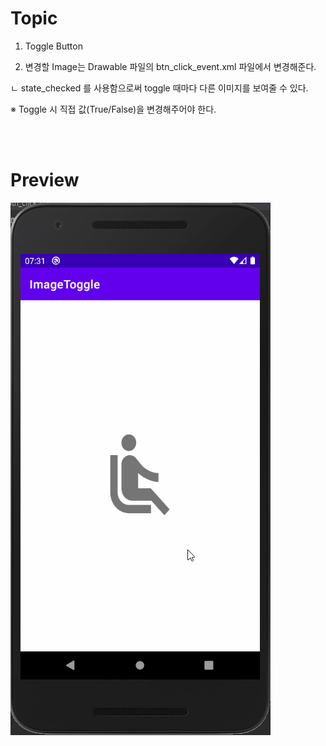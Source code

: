 # Topic

1. Toggle Button

2. 변경할 Image는 Drawable 파일의 btn_click_event.xml 파일에서 변경해준다.

ㄴ state_checked 를 사용함으로써 toggle 때마다 다른 이미지를 보여줄 수 있다.

※ Toggle 시 직접 값(True/False)을 변경해주어야 한다.

<br><br>

# Preview

![preview](preview.gif)
